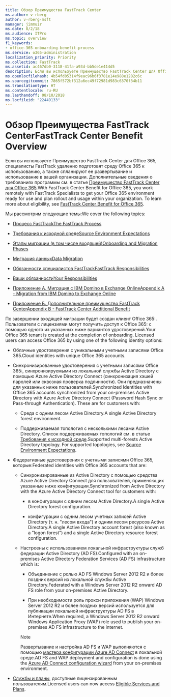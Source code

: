 ```yaml
---
title: Обзор Преимущества FastTrack Center
ms.author: v-rberg
author: v-rberg-msft
manager: jimmuir
ms.date: 8/2/18
ms.audience: ITPro
ms.topic: overview
f1_keywords:
- office-365-onboarding-benefit-process
ms.service: o365-administration
localization_priority: Priority
ms.collection: FastTrack
ms.assetid: ac467db0-3118-41fa-a93d-bb5de1e414d5
description: Если вы используете Преимущество FastTrack Center для Office 365, специалисты FastTrack удаленно подготовят среду Office 365 к использованию, а также спланируют ее развертывание и использование в вашей организации. Дополнительные сведения о требованиях программы см. в статье "Преимущество FastTrack Center для Office 365".
ms.openlocfilehash: 4b54fd05314f9eac96b6f3781e14e988e1282c6c
ms.sourcegitcommit: 7865f572bf312a6ec49f72981d983c6370f34b11
ms.translationtype: HT
ms.contentlocale: ru-RU
ms.lasthandoff: 08/10/2018
ms.locfileid: "22449133"
---
```

# <a name="fasttrack-center-benefit-overview"></a><span data-ttu-id="d6299-104">Обзор Преимущества FastTrack Center</span><span class="sxs-lookup"><span data-stu-id="d6299-104">FastTrack Center Benefit Overview</span></span>

<span data-ttu-id="d6299-p102">Если вы используете Преимущество FastTrack Center для Office 365, специалисты FastTrack удаленно подготовят среду Office 365 к использованию, а также спланируют ее развертывание и использование в вашей организации. Дополнительные сведения о требованиях программы см. в статье [Преимущество FastTrack Center для Office 365](fasttrack-benefit-for-office-365.md).</span><span class="sxs-lookup"><span data-stu-id="d6299-p102">With FastTrack Center Benefit for Office 365, you work remotely with FastTrack Specialists to get your Office 365 environment ready for use and plan rollout and usage within your organization. To learn more about eligibility, see [FastTrack Center Benefit for Office 365](fasttrack-benefit-for-office-365.md).</span></span>
  
<span data-ttu-id="d6299-107">Мы рассмотрим следующие темы:</span><span class="sxs-lookup"><span data-stu-id="d6299-107">We cover the following topics:</span></span>
  
- [<span data-ttu-id="d6299-108">Процесс FastTrack</span><span class="sxs-lookup"><span data-stu-id="d6299-108">The FastTrack Process</span></span>](fasttrack-process.md)
    
- [<span data-ttu-id="d6299-109">Требования к исходной среде</span><span class="sxs-lookup"><span data-stu-id="d6299-109">Source Environment Expectations</span></span>](source-environment-expectations.md)
    
- [<span data-ttu-id="d6299-110">Этапы миграции (в том числе входящей)</span><span class="sxs-lookup"><span data-stu-id="d6299-110">Onboarding and Migration Phases</span></span>](onboarding-and-migration.md)
    
- [<span data-ttu-id="d6299-111">Миграция данных</span><span class="sxs-lookup"><span data-stu-id="d6299-111">Data Migration</span></span>](data-migration.md)
    
- [<span data-ttu-id="d6299-112">Обязанности специалистов FastTrack</span><span class="sxs-lookup"><span data-stu-id="d6299-112">FastTrack Responsibilities</span></span>](fasttrack-responsibilities.md)
    
- [<span data-ttu-id="d6299-113">Ваши обязанности</span><span class="sxs-lookup"><span data-stu-id="d6299-113">Your Responsibilities</span></span>](your-responsibilities.md)
    
- [<span data-ttu-id="d6299-114">Приложение А. Миграция с IBM Domino в Exchange Online</span><span class="sxs-lookup"><span data-stu-id="d6299-114">Appendix A - Migration from IBM Domino to Exchange Online</span></span>](from-ibm-domino-to-exchange-online.md)
    
- [<span data-ttu-id="d6299-115">Приложение Б. Дополнительное преимущество FastTrack Center</span><span class="sxs-lookup"><span data-stu-id="d6299-115">Appendix B - FastTrack Center Additional Benefit</span></span>](fasttrack-additional-benefits.md)
    
<span data-ttu-id="d6299-p103">По завершении входящей миграции будет создан клиент Office 365:. Пользователи с лицензиями могут получить доступ к Office 365: с помощью одного из указанных ниже вариантов удостоверений.</span><span class="sxs-lookup"><span data-stu-id="d6299-p103">Your Office 365 tenant is created at the completion of onboarding. Licensed users can access Office 365 by using one of the following identity options:</span></span>
  
- <span data-ttu-id="d6299-118">Облачные удостоверения с уникальными учетными записями Office 365.</span><span class="sxs-lookup"><span data-stu-id="d6299-118">Cloud identities with unique Office 365 accounts.</span></span>
    
- <span data-ttu-id="d6299-p104">Синхронизированные удостоверения с учетными записями Office 365:, синхронизируемыми из локальной службы Active Directory с помощью Azure Active Directory Connect (синхронизация хэшей паролей или сквозная проверка подлинности). Они предназначены для указанных ниже пользователей.</span><span class="sxs-lookup"><span data-stu-id="d6299-p104">Synchronized Identities with Office 365 accounts synchronized from your on-premises Active Directory with Azure Active Directory Connect (Password Hash Sync or Pass-through Authentication). These are for customers with:</span></span>
    
  - <span data-ttu-id="d6299-121">Среда с одним лесом Active Directory.</span><span class="sxs-lookup"><span data-stu-id="d6299-121">A single Active Directory forest environment.</span></span>
    
  - <span data-ttu-id="d6299-p105">Поддерживаемая топология с несколькими лесами Active Directory. Список поддерживаемых топологий см. в статье [Требования к исходной среде](source-environment-expectations.md).</span><span class="sxs-lookup"><span data-stu-id="d6299-p105">Supported multi-forests Active Directory topology. For supported topologies, see [Source Environment Expectations](source-environment-expectations.md).</span></span>
    
- <span data-ttu-id="d6299-124">Федеративные удостоверения с учетными записями Office 365, которые:</span><span class="sxs-lookup"><span data-stu-id="d6299-124">Federated identities with Office 365 accounts that are:</span></span>
    
  - <span data-ttu-id="d6299-125">Синхронизированные из Active Directory с помощью средства Azure Active Directory Connect для пользователей, применяющих указанные ниже конфигурации.</span><span class="sxs-lookup"><span data-stu-id="d6299-125">Synchronized from Active Directory with the Azure Active Directory Connect tool for customers with:</span></span>
    
      - <span data-ttu-id="d6299-126">в конфигурации с одним лесом Active Directory.</span><span class="sxs-lookup"><span data-stu-id="d6299-126">A single Active Directory forest configuration.</span></span>
    
      - <span data-ttu-id="d6299-127">конфигурации с одним лесом учетных записей Active Directory (т. н. "лесом входа") и одним лесом ресурсов Active Directory.</span><span class="sxs-lookup"><span data-stu-id="d6299-127">A single Active Directory account forest (also known as a "logon forest") and a single Active Directory resource forest configuration.</span></span>
    
  - <span data-ttu-id="d6299-128">Настроены с использованием локальной инфраструктуры служб федерации Active Directory (AD FS).</span><span class="sxs-lookup"><span data-stu-id="d6299-128">Configured with an on-premises Active Directory Federation Services (AD FS) infrastructure which is:</span></span>
    
      - <span data-ttu-id="d6299-129">Объединение с ролью AD FS Windows Server 2012 R2 и более поздних версий из локальной службы Active Directory.</span><span class="sxs-lookup"><span data-stu-id="d6299-129">Federated with a Windows Server 2012 R2 onward AD FS role from your on-premises Active Directory.</span></span>
    
      - <span data-ttu-id="d6299-130">При необходимости роль прокси приложения (WAP) Windows Server 2012 R2 и более поздних версий используется для публикации локальной инфраструктуры AD FS в Интернете.</span><span class="sxs-lookup"><span data-stu-id="d6299-130">When required, a Windows Server 2012 R2 onward Windows Application Proxy (WAP) role used to publish your on-premises AD FS infrastructure to the internet.</span></span>
    
    > [!NOTE]
    > <span data-ttu-id="d6299-131">Развертывание и настройка AD FS и WAP выполняются с помощью [мастера конфигурации Azure AD Connect](https://go.microsoft.com/fwlink/?linkid=844794) в локальной среде.</span><span class="sxs-lookup"><span data-stu-id="d6299-131">AD FS and WAP deployment and configuration is done using the [Azure AD Connect configuration wizard](https://go.microsoft.com/fwlink/?linkid=844794) from your on-premises environment.</span></span> 
  
- <span data-ttu-id="d6299-132">[Службы и планы](eligible-services-and-plans.md), доступные лицензированным пользователям.</span><span class="sxs-lookup"><span data-stu-id="d6299-132">Licensed users can now access [Eligible Services and Plans](eligible-services-and-plans.md).</span></span>
    

 
